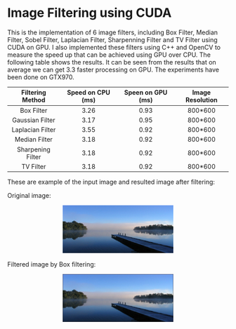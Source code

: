 # Image Filtering using CUDA

This is the implementation of 6 image filters, including Box Filter, Median Filter, Sobel Filter, Laplacian Filter, Sharpenning Filter and TV Filter using CUDA on GPU. I also implemented these filters using C++ and OpenCV to measure the speed up that can be achieved using GPU over CPU. The following table shows the results. It can be seen from the results that on average we can get 3.3 faster processing on GPU.
The experiments have been done on GTX970.


| Filtering Method  |  Speed on CPU (ms) | Speen on GPU (ms) | Image Resolution |
| :---:             | :---: | :---: | :---: |
| Box Filter        | 3.26 | 0.93 | 800*600 |
| Gaussian Filter   | 3.17 | 0.95 | 800*600 |
| Laplacian Filter  | 3.55 | 0.92 | 800*600 |
| Median Filter     | 3.18 | 0.92 | 800*600 |
| Sharpening Filter | 3.18 | 0.92 | 800*600 |
| TV Filter         | 3.18 | 0.92 | 800*600 |

These are example of the input image and resulted image after filtering:


Original image:
<p align="center">
  <img  src="BoxFilter/sample.jpeg" alt="alt text" width="50%" height="50%" title="Box filtering using GPU">
</p>

Filtered image by Box filtering:
<p align="center">
  <img  src="BoxFilter/sample_gpu.jpeg" alt="alt text" width="50%" height="50%" title="Box filtering using GPU">
</p>
